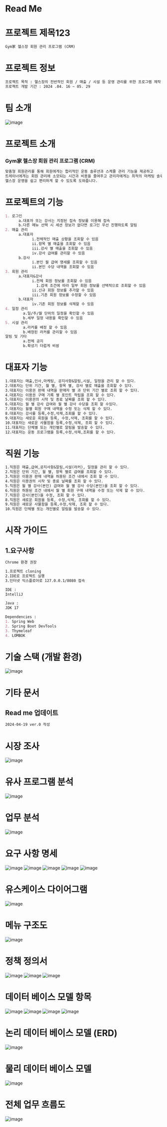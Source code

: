 # Read Me
# 프로젝트 제목123
```markdown
Gym家 헬스장 회원 관리 프로그램 (CRM)
```

# 프로젝트 정보
```markdown
프로젝트 목적 : 헬스장의 전반적인 회원 / 매출 / 시설 등 운영 관리를 위한 프로그램 제작
프로젝트 개발 기간 : 2024 .04. 16 ~ 05. 29
```

# 팀 소개
![image](https://github.com/WillingToGoHome/GymGa/assets/157683550/9efac424-2413-457b-a4ca-74b88e8bb35b)


# 프로젝트 소개
### Gym家 헬스장 회원 관리 프로그램 (CRM)
```markdown
맞춤형 회원관리를 통해 회원에게는 합리적인 운동 솔루션과 스케쥴 관리 기능을 제공하고
트레이너에게는 회원 관리에 소모되는 시간과 비용을 줄여주고 관리자에게는 최적의 마케팅 솔루션 추천하여
헬스장 운영을 쉽고 편리하게 할 수 있도록 도와줍니다.
```
# 프로젝트의 기능
```markdown
1. 로그인
      a.대표자 또는 강사는 지정된 접속 정보를 이용해 접속
      b.다른 메뉴 선택 시 세션 정보가 없다면 로그인 우선 진행하도록 알림
2. 매출 관리
      a.대표자
            i.전체적인 매출 상황을 조회할 수 있음
            ii.항목 별 매출을 조회할 수 있음
            iii.강사 별 매출을 조회할 수 있음
            iv.강사 급여를 관리할 수 있음
      b.강사
            i.본인 월 급여 명세를 조회할 수 있음
            ii.본인 수당 내역을 조회할 수 있음
3. 회원 관리
      a.대표자&강사
            i.전체 회원 정보를 조회할 수 있음
              1.검색 조건에 따라 일부 회원 정보를 선택적으로 조회할 수 있음
            ii.신규 회원 정보를 추가할 수 있음
            iii.기존 회원 정보를 수정할 수 있음
      b.대표자
            iv.기존 회원 정보를 삭제할 수 있음
4. 일정 관리
        a.일/주/월 단위의 일정을 확인할 수 있음
        b.세부 일정 내용을 확인할 수 있음
5. 시설 관리
        a.라커를 배정 할 수 있음
        b.배정된 라커를 관리할 수 있음
알림 및 기타
        a.전체 공지
        b.확성기 더럽게 비쌈
```

# 대표자 기능
```markdown
1.대표자는 매출,인사,마케팅, 공지사항&알림,시설, 일정을 관리 할 수 있다.
2.대표자는 단위 기간, 월 별, 항목 별, 강사 별로 매출을 조회할 수 있다.
3.대표자는 이용권 판매 내역을 판매자 별 과 단위 기간 별로 조회 할 수 있다.
4.대표자는 이용권 구매 기록 별 포인트 적립을 조회 할 수 있다.
5.대표자는 이용권의 시작 및 종료 날짜를 조회 할 수 있다.
6.대표자는 월 별 강사 급여와 월 별 강사 수당을 조회 할 수있다.
7.대표자는 월별 회원 구매 내역을 수정 또는 삭제 할 수 있다.
8.대표자는 강사를 등록,수정,삭제,조회를 할 수 있다.
9.대표자는 새로운 회원을 등록, 수정,삭제, 조회를 할 수 있다.
10.대표자는 새로운 사물함을 등록,수정,삭제, 조회 할 수 있다.
11.대표자는 단체별 또는 개인별로 알림을 발송할 수 있다.
12.대표자는 운동 프로그램을 등록,수정,삭제,조회를 할 수 있다.
```
# 직원 기능
```markdown
1.직원은 매출,급여,공지사항&알림,시설(라커), 일정을 관리 할 수 있다.
2.직원은 단위 기간, 월 별, 항목 별로 급여를 조회할 수 있다.
3.직원은 이용권 판매 내역을 허용된 조건 내에서 조회 할 수 있다.
4.직원은 이용권의 시작 및 종료 날짜를 조회 할 수 있다.
5.직원은 월 별 강사(본인) 급여와 월 별 강사 수당(본인)을 조회 할 수 있다.
6.직원은 허용된 조건 내에서 월 별 회원 구매 내역을 수정 또는 삭제 할 수 있다.
7.직원은 강사(본인)을 수정, 조회 할 수 있다.
8.직원은 새로운 회원을 등록, 수정,삭제, 조회를 할 수 있다.
9.직원은 새로운 사물함을 등록,수정,삭제, 조회 할 수 있다.
10.직원은 단체별 또는 개인별로 알림을 발송할 수 있다.
```
# 시작 가이드
## 1.요구사항
```markdown
Chrome 환경 권장

1.프로젝트 cloning
2.IDE로 프로젝트 실행
3.인터넷 익스플로어로 127.0.0.1/8080 접속

IDE :
IntelliJ

Java :
JDK 17

Dependencies :
1. Spring Web
2. Spring Boot DevTools
3. Thymeleaf
4. LOMBOK
```
   
# 기술 스택 (개발 환경)
![image](https://github.com/WillingToGoHome/GymGa/assets/157683550/2969df46-9b68-48ea-8030-e0d01d0467f9)

# 기타 문서
## Read me 업데이트
```markdown
2024-04-19 ver.0 작성
```
# 시장 조사
![image](https://github.com/WillingToGoHome/GymGa/assets/157683550/3e5bb9d0-e48a-46e6-bef7-a799835e7cde)

# 유사 프로그램 분석
![image](https://github.com/WillingToGoHome/GymGa/assets/157683550/a3cc0938-89b4-432d-8e1f-10a936e02632)

# 업무 분석
![image](https://github.com/WillingToGoHome/GymGa/assets/157683550/f0f47d7b-a839-45ed-bd6e-1b0f54f4eadb)

# 요구 사항 명세
![image](https://github.com/WillingToGoHome/GymGa/assets/157683550/5bebfe1b-3090-4cec-9293-6940bc9f0b37)
![image](https://github.com/WillingToGoHome/GymGa/assets/157683550/28f5bc7c-fd1d-49a6-9431-777e6220f668)
![image](https://github.com/WillingToGoHome/GymGa/assets/157683550/5a5c0994-f30e-4178-b2bb-5e7ec042ed29)
![image](https://github.com/WillingToGoHome/GymGa/assets/157683550/484a9c2a-f079-43e1-8a9b-89e9744e6150)
![image](https://github.com/WillingToGoHome/GymGa/assets/157683550/75ed1acb-0494-4eb0-8459-9c7757a4daec)

# 유스케이스 다이어그램
![image](https://github.com/WillingToGoHome/GymGa/assets/157683550/b8687c7d-fdc6-4fbf-9684-4a52cab0303d)

# 메뉴 구조도
![image](https://github.com/WillingToGoHome/GymGa/assets/157683550/2270485f-e74d-42b9-a6ab-5fb1f0ac0e9c)


# 정책 정의서
![image](https://github.com/WillingToGoHome/GymGa/assets/157683550/51cc41fa-1e91-464a-b67c-76d2d23e20c6)
![image](https://github.com/WillingToGoHome/GymGa/assets/157683550/39d834b3-948a-4867-b909-350beb897333)
![image](https://github.com/WillingToGoHome/GymGa/assets/157683550/8866117b-ff62-4ec5-9da3-e45f821434e3)

# 데이터 베이스 모델 항목
![image](https://github.com/WillingToGoHome/GymGa/assets/157683550/a960ea87-002e-43f6-986b-5eaec806bf44)
![image](https://github.com/WillingToGoHome/GymGa/assets/157683550/f2c51ab8-1479-468e-b814-0baef8c490ed)
![image](https://github.com/WillingToGoHome/GymGa/assets/157683550/e5aa7df6-19f8-44f0-8af1-97786e0486f9)
![image](https://github.com/WillingToGoHome/GymGa/assets/157683550/30bc6f00-cf8a-462c-bf6d-0e7053915144)

# 논리 데이터 베이스 모델 (ERD)
![image](https://github.com/WillingToGoHome/GymGa/assets/157683550/07a9b38f-e10f-4d76-a68a-82250fa60e66)

# 물리 데이터 베이스 모델
![image](https://github.com/WillingToGoHome/GymGa/assets/157683550/295d8a0d-3afa-4e32-9fdd-a2b13aa30248)

# 전체 업무 흐름도
![image](https://github.com/WillingToGoHome/GymGa/assets/157683550/12ad0926-dd38-4d9c-a8e9-47e9d5a9013c)














